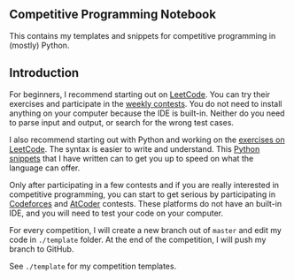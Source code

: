 ## Competitive Programming Notebook

This contains my templates and snippets for competitive programming in (mostly) Python.

## Introduction

For beginners, I recommend starting out on [LeetCode](https://leetcode.com/problemset/all/). You can try their exercises and participate in the [weekly contests](https://leetcode.com/contest/). You do not need to install anything on your computer because the IDE is built-in. Neither do you need to parse input and output, or search for the wrong test cases.

I also recommend starting out with Python and working on the [exercises on LeetCode](https://leetcode.com/explore/). The syntax is easier to write and understand. This [Python snippets](./docs/python_snippets.md) that I have written can to get you up to speed on what the language can offer.

Only after participating in a few contests and if you are really interested in competitive programming, you can start to get serious by participating in [Codeforces](https://codeforces.com) and [AtCoder](https://atcoder.jp) contests. These platforms do not have an built-in IDE, and you will need to test your code on your computer.

For every competition, I will create a new branch out of `master` and edit my code in `./template` folder. At the end of the competition, I will push my branch to GitHub.

See `./template` for my competition templates.
